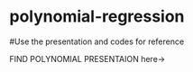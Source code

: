 # polynomial-regression

#Use the presentation and codes for reference

FIND POLYNOMIAL PRESENTAION here->

